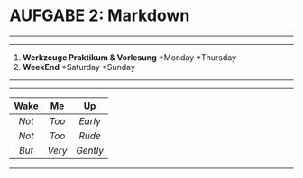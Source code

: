 # **AUFGABE 2: Markdown**
------------------------------------
------------------------------------
1. **Werkzeuge Praktikum & Vorlesung**
     *Monday
     *Thursday
2. **WeekEnd**
     *Saturday
     *Sunday
-----------------------------------
-----------------------------------   
| **Wake** | **Me** | **Up** |
|:----:|:--:|:--:|
| *Not* | *Too* | *Early* |
| *Not* | *Too* | *Rude* |
| *But* | *Very* | *Gently* |
-----------------------------------
